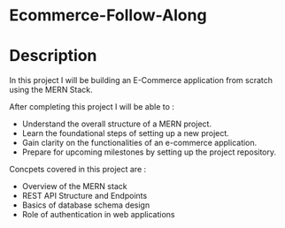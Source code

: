# Ecommerce-Follow-Along

# Description

In this project I will be building an E-Commerce application from scratch using the MERN Stack.

After completing this project I will be able to :

- Understand the overall structure of a MERN project.
- Learn the foundational steps of setting up a new project. 
- Gain clarity on the functionalities of an e-commerce application. 
- Prepare for upcoming milestones by setting up the project repository.

Concpets covered in this project are : 

- Overview of the MERN stack 
- REST API Structure and Endpoints 
- Basics of database schema design 
- Role of authentication in web applications



